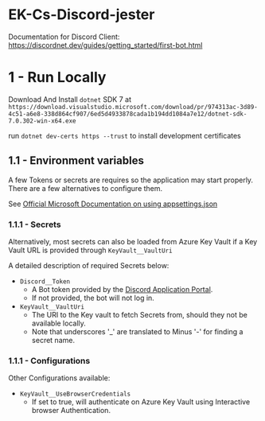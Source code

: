 # EK-Cs-Discord-jester

Documentation for Discord Client: https://discordnet.dev/guides/getting_started/first-bot.html


# 1 - Run Locally

Download And Install `dotnet` SDK 7 at `https://download.visualstudio.microsoft.com/download/pr/974313ac-3d89-4c51-a6e8-338d864cf907/6ed5d4933878cada1b194dd1084a7e12/dotnet-sdk-7.0.302-win-x64.exe
`

run `dotnet dev-certs https --trust` to install development certificates

## 1.1 - Environment variables

A few Tokens or secrets are requires so the application may start properly. There are a few alternatives to configure them.

See [Official Microsoft Documentation on using appsettings.json](https://learn.microsoft.com/en-us/aspnet/core/fundamentals/configuration/?view=aspnetcore-7.0)

### 1.1.1 - Secrets

Alternatively, most secrets can also be loaded from Azure Key Vault if a Key Vault URL is provided through `KeyVault__VaultUri`

A detailed description of required Secrets below:

- `Discord__Token` 
  - A Bot token provided by the [Discord Application Portal](https://discord.com/developers/applications/). 
  - If not provided, the bot will not log in.
- `KeyVault__VaultUri` 
  - The URI to the Key vault to fetch Secrets from, should they not be available locally. 
  - Note that underscores '_' are translated to Minus '-' for finding a secret name.

### 1.1.1 - Configurations

Other Configurations available:

- `KeyVault__UseBrowserCredentials` 
  - If set to true, will authenticate on Azure Key Vault using Interactive browser Authentication.
